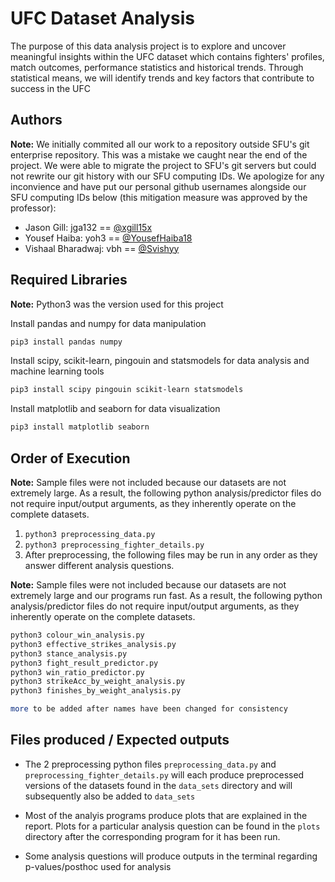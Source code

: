 # UFC Dataset Analysis

The purpose of this data analysis project is to explore and uncover meaningful insights within the UFC dataset which contains fighters' profiles, match outcomes, performance statistics and historical trends. Through statistical means, we will identify trends and key factors that contribute to success in the UFC

## Authors

**Note:** We initially commited all our work to a repository outside SFU's git enterprise repository. This was a mistake we caught near the end of the project. We were able to migrate the project to SFU's git servers but could not rewrite our git history with our SFU computing IDs. We apologize for any inconvience and have put our personal github usernames alongside our SFU computing IDs below (this mitigation measure was approved by the professor):

- Jason Gill: jga132 == [@xgill15x](https://github.com/xgill15x)
- Yousef Haiba: yoh3 == [@YousefHaiba18](https://github.com/YousefHaiba18)
- Vishaal Bharadwaj: vbh == [@Svishyy](https://github.com/Svishyy)

## Required Libraries

**Note:** Python3 was the version used for this project

Install pandas and numpy for data manipulation

```bash
pip3 install pandas numpy
```

Install scipy, scikit-learn, pingouin and statsmodels for data analysis and machine learning tools

```bash
pip3 install scipy pingouin scikit-learn statsmodels
```

Install matplotlib and seaborn for data visualization

```bash
pip3 install matplotlib seaborn
```

## Order of Execution

**Note:** Sample files were not included because our datasets are not extremely large. As a result, the following python analysis/predictor files do not require input/output arguments, as they inherently operate on the complete datasets.

1. `python3 preprocessing_data.py`
2. `python3 preprocessing_fighter_details.py`
3. After preprocessing, the following files may be run in any order as they answer different analysis questions.

**Note:** Sample files were not included because our datasets are not extremely large and our programs run fast. As a result, the following python analysis/predictor files do not require input/output arguments, as they inherently operate on the complete datasets.

```bash
python3 colour_win_analysis.py
python3 effective_strikes_analysis.py
python3 stance_analysis.py
python3 fight_result_predictor.py
python3 win_ratio_predictor.py
python3 strikeAcc_by_weight_analysis.py
python3 finishes_by_weight_analysis.py

more to be added after names have been changed for consistency
```

## Files produced / Expected outputs

- The 2 preprocessing python files `preprocessing_data.py` and `preprocessing_fighter_details.py` will each produce preprocessed versions of the datasets found in the `data_sets` directory and will subsequently also be added to `data_sets`

- Most of the analyis programs produce plots that are explained in the report. Plots for a particular analysis question can be found in the `plots` directory after the corresponding program for it has been run.

- Some analysis questions will produce outputs in the terminal regarding p-values/posthoc used for analysis
